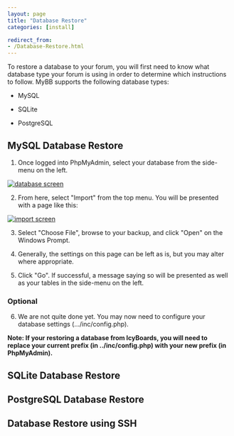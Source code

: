 ```yaml
---
layout: page
title: "Database Restore"
categories: [install]

redirect_from:
- /Database-Restore.html
---
```


To restore a database to your forum, you will first need to know what database type your forum is using in order to determine which instructions to follow. MyBB supports the following database types:

* MySQL

* SQLite

* PostgreSQL

## MySQL Database Restore

1. Once logged into PhpMyAdmin, select your database from the side-menu on the left. 

[![database screen](https://i.gyazo.com/f4376fa46113a79a691d023ee07bf430.png)](https://i.gyazo.com/f4376fa46113a79a691d023ee07bf430.png)

2. From here, select "Import" from the top menu. You will be presented with a page like this:

[![import screen](https://i.gyazo.com/d460da5ba195ecc8f6b0056a8d01b0f0.png)](https://i.gyazo.com/d460da5ba195ecc8f6b0056a8d01b0f0.png)

3. Select "Choose File", browse to your backup, and click "Open" on the Windows Prompt. 

4. Generally, the settings on this page can be left as is, but you may alter where appropriate.

5. Click "Go". If successful, a message saying so will be presented as well as your tables in the side-menu on the left.

### Optional

6. We are not quite done yet. You may now need to configure your database settings (.../inc/config.php).

**Note: If your restoring a database from IcyBoards, you will need to replace your current prefix (in ../inc/config.php) with your new prefix (in PhpMyAdmin).**

## SQLite Database Restore


## PostgreSQL Database Restore


## Database Restore using SSH

